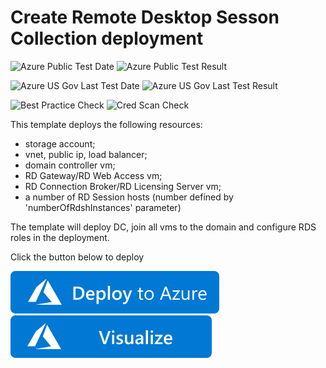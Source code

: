 # Create Remote Desktop Sesson Collection deployment

![Azure Public Test Date](https://azurequickstartsservice.blob.core.windows.net/badges/rds-deployment/PublicLastTestDate.svg)
![Azure Public Test Result](https://azurequickstartsservice.blob.core.windows.net/badges/rds-deployment/PublicDeployment.svg)

![Azure US Gov Last Test Date](https://azurequickstartsservice.blob.core.windows.net/badges/rds-deployment/FairfaxLastTestDate.svg)
![Azure US Gov Last Test Result](https://azurequickstartsservice.blob.core.windows.net/badges/rds-deployment/FairfaxDeployment.svg)

![Best Practice Check](https://azurequickstartsservice.blob.core.windows.net/badges/rds-deployment/BestPracticeResult.svg)
![Cred Scan Check](https://azurequickstartsservice.blob.core.windows.net/badges/rds-deployment/CredScanResult.svg)

This template deploys the following resources:

<ul><li>storage account;</li><li>vnet, public ip, load balancer;</li><li>domain controller vm;</li><li>RD Gateway/RD Web Access vm;</li><li>RD Connection Broker/RD Licensing Server vm;</li><li>a number of RD Session hosts (number defined by 'numberOfRdshInstances' parameter)</li></ul>

The template will deploy DC, join all vms to the domain and configure RDS roles in the deployment.

Click the button below to deploy

[![Deploy To Azure](https://raw.githubusercontent.com/Azure/azure-quickstart-templates/master/1-CONTRIBUTION-GUIDE/images/deploytoazure.svg?sanitize=true)](https://portal.azure.com/#create/Microsoft.Template/uri/https%3A%2F%2Fraw.githubusercontent.com%2FAzure%2Fazure-quickstart-templates%2Fmaster%2Frds-deployment%2Fazuredeploy.json)  [![Visualize](https://raw.githubusercontent.com/Azure/azure-quickstart-templates/master/1-CONTRIBUTION-GUIDE/images/visualizebutton.svg?sanitize=true)](http://armviz.io/#/?load=https%3A%2F%2Fraw.githubusercontent.com%2FAzure%2Fazure-quickstart-templates%2Fmaster%2Frds-deployment%2Fazuredeploy.json)



